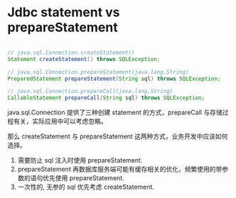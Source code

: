 # Jdbc statement vs prepareStatement

```java

// java.sql.Connection.createStatement()
Statement createStatement() throws SQLException;

// java.sql.Connection.prepareStatement(java.lang.String)
PreparedStatement prepareStatement(String sql) throws SQLException;

// java.sql.Connection.prepareCall(java.lang.String)
CallableStatement prepareCall(String sql) throws SQLException;

```

java.sql.Connection 提供了三种创建 statement 的方式，prepareCall 与存储过程有关，实际应用中可以考虑忽略。

那么 createStatement 与 prepareStatement 这两种方式，业务开发中应该如何选择。

1. 需要防止 sql 注入时使用 prepareStatement.
2. prepareStatement 再数据库服务端可能有缓存相关的优化，频繁使用的带参数的语句优先使用 prepareStatement.
3. 一次性的, 无参的 sql 优先考虑 createStatement.

